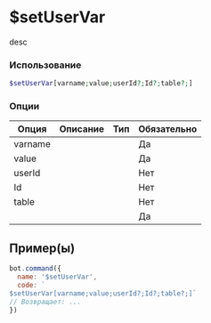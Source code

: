 # $setUserVar
desc
### Использование
```php
$setUserVar[varname;value;userId?;Id?;table?;]
```

### Опции

| Опция | Описание | Тип | Обязательно |
|--------|-------------|------|----------|
| varname |  |  | Да | 
| value |  |  | Да | 
| userId |  |  | Нет |
| Id |  |  | Нет |
| table |  |  | Нет |
|  |  |  | Да |
## Пример(ы)

```javascript
bot.command({
  name: '$setUserVar',
  code: `
$setUserVar[varname;value;userId?;Id?;table?;]`
// Возвращает: ...
})
```